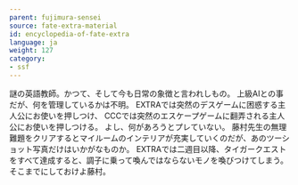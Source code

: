 ```yaml
---
parent: fujimura-sensei
source: fate-extra-material
id: encyclopedia-of-fate-extra
language: ja
weight: 127
category:
- ssf
---
```


謎の英語教師。かつて、そして今も日常の象徴と言われしもの。
上級AIとの事だが、何を管理しているかは不明。
EXTRAでは突然のデスゲームに困惑する主人公にお使いを押しつけ、
CCCでは突然のエスケープゲームに翻弄される主人公にお使いを押しつける。
よし、何があろうとプレていない。
藤村先生の無理難題をクリアするとマイルームのインテリアが充実していくのだが、あのツーショット写真だけはいかがなものか。
EXTRAでは二週目以降、タイガークエストをすべて達成すると、調子に乗って喚んではならないモノを喚びつけてしまう。そこまでにしておけよ藤村。
